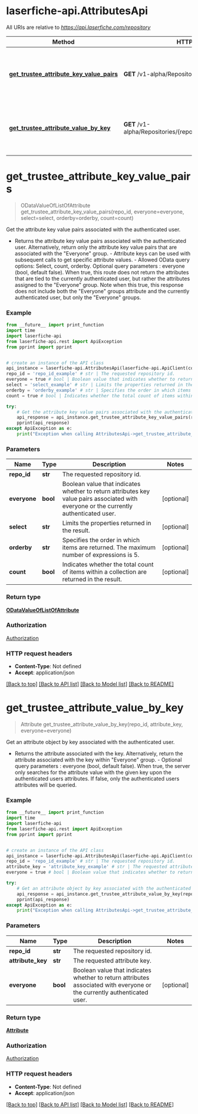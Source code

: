 # laserfiche-api.AttributesApi

All URIs are relative to *https://api.laserfiche.com/repository*

Method | HTTP request | Description
------------- | ------------- | -------------
[**get_trustee_attribute_key_value_pairs**](AttributesApi.md#get_trustee_attribute_key_value_pairs) | **GET** /v1-alpha/Repositories/{repoId}/Attributes | Get the attribute key value pairs associated with the authenticated user.
[**get_trustee_attribute_value_by_key**](AttributesApi.md#get_trustee_attribute_value_by_key) | **GET** /v1-alpha/Repositories/{repoId}/Attributes/{attributeKey} | Get an attribute object by key associated with the authenticated user.

# **get_trustee_attribute_key_value_pairs**
> ODataValueOfListOfAttribute get_trustee_attribute_key_value_pairs(repo_id, everyone=everyone, select=select, orderby=orderby, count=count)

Get the attribute key value pairs associated with the authenticated user.

- Returns the attribute key value pairs associated with the authenticated user. Alternatively, return only the attribute key value pairs that are associated with the \"Everyone\" group. - Attribute keys can be used with subsequent calls to get specific attribute values. - Allowed OData query options: Select, count, orderby. Optional query parameters : everyone (bool, default false). When true, this route does not return the attributes that are tied to the currently authenticated user, but rather the attributes assigned to the \"Everyone\" group. Note when this true, this response does not include both the \"Everyone\" groups attribute and the currently authenticated user, but only the \"Everyone\" groups.

### Example
```python
from __future__ import print_function
import time
import laserfiche-api
from laserfiche-api.rest import ApiException
from pprint import pprint


# create an instance of the API class
api_instance = laserfiche-api.AttributesApi(laserfiche-api.ApiClient(configuration))
repo_id = 'repo_id_example' # str | The requested repository id.
everyone = true # bool | Boolean value that indicates whether to return attributes key value pairs associated with everyone or the currently authenticated user. (optional)
select = 'select_example' # str | Limits the properties returned in the result. (optional)
orderby = 'orderby_example' # str | Specifies the order in which items are returned. The maximum number of expressions is 5. (optional)
count = true # bool | Indicates whether the total count of items within a collection are returned in the result. (optional)

try:
    # Get the attribute key value pairs associated with the authenticated user.
    api_response = api_instance.get_trustee_attribute_key_value_pairs(repo_id, everyone=everyone, select=select, orderby=orderby, count=count)
    pprint(api_response)
except ApiException as e:
    print("Exception when calling AttributesApi->get_trustee_attribute_key_value_pairs: %s\n" % e)
```

### Parameters

Name | Type | Description  | Notes
------------- | ------------- | ------------- | -------------
 **repo_id** | **str**| The requested repository id. | 
 **everyone** | **bool**| Boolean value that indicates whether to return attributes key value pairs associated with everyone or the currently authenticated user. | [optional] 
 **select** | **str**| Limits the properties returned in the result. | [optional] 
 **orderby** | **str**| Specifies the order in which items are returned. The maximum number of expressions is 5. | [optional] 
 **count** | **bool**| Indicates whether the total count of items within a collection are returned in the result. | [optional] 

### Return type

[**ODataValueOfListOfAttribute**](ODataValueOfListOfAttribute.md)

### Authorization

[Authorization](../README.md#Authorization)

### HTTP request headers

 - **Content-Type**: Not defined
 - **Accept**: application/json

[[Back to top]](#) [[Back to API list]](../README.md#documentation-for-api-endpoints) [[Back to Model list]](../README.md#documentation-for-models) [[Back to README]](../README.md)

# **get_trustee_attribute_value_by_key**
> Attribute get_trustee_attribute_value_by_key(repo_id, attribute_key, everyone=everyone)

Get an attribute object by key associated with the authenticated user.

- Returns the attribute associated with the key. Alternatively, return the attribute associated with the key within \"Everyone\" group. - Optional query parameters : everyone (bool, default false). When true, the server only searches for the attribute value with the given key upon the authenticated users attributes. If false, only the authenticated users attributes will be queried.

### Example
```python
from __future__ import print_function
import time
import laserfiche-api
from laserfiche-api.rest import ApiException
from pprint import pprint


# create an instance of the API class
api_instance = laserfiche-api.AttributesApi(laserfiche-api.ApiClient(configuration))
repo_id = 'repo_id_example' # str | The requested repository id.
attribute_key = 'attribute_key_example' # str | The requested attribute key.
everyone = true # bool | Boolean value that indicates whether to return attributes associated with everyone or the currently authenticated user. (optional)

try:
    # Get an attribute object by key associated with the authenticated user.
    api_response = api_instance.get_trustee_attribute_value_by_key(repo_id, attribute_key, everyone=everyone)
    pprint(api_response)
except ApiException as e:
    print("Exception when calling AttributesApi->get_trustee_attribute_value_by_key: %s\n" % e)
```

### Parameters

Name | Type | Description  | Notes
------------- | ------------- | ------------- | -------------
 **repo_id** | **str**| The requested repository id. | 
 **attribute_key** | **str**| The requested attribute key. | 
 **everyone** | **bool**| Boolean value that indicates whether to return attributes associated with everyone or the currently authenticated user. | [optional] 

### Return type

[**Attribute**](Attribute.md)

### Authorization

[Authorization](../README.md#Authorization)

### HTTP request headers

 - **Content-Type**: Not defined
 - **Accept**: application/json

[[Back to top]](#) [[Back to API list]](../README.md#documentation-for-api-endpoints) [[Back to Model list]](../README.md#documentation-for-models) [[Back to README]](../README.md)

